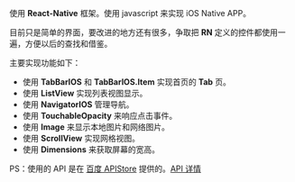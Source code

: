 
使用 **React-Native** 框架。使用 javascript 来实现 iOS Native APP。

目前只是简单的界面，要改进的地方还有很多，争取把 **RN** 定义的控件都使用一遍，方便以后的查找和借鉴。

主要实现功能如下：

* 使用 **TabBarIOS** 和 **TabBarIOS.Item** 实现首页的 **Tab** 页。
* 使用 **ListView** 实现列表视图显示。
* 使用 **NavigatorIOS** 管理导航。
* 使用 **TouchableOpacity** 来响应点击事件。
* 使用 **Image** 来显示本地图片和网络图片。
* 使用 **ScrollView** 实现网格视图。
* 使用 **Dimensions** 来获取屏幕的宽高。


PS：使用的 API 是在 [百度 APIStore](http://apistore.baidu.com/) 提供的。[API 详情](http://apistore.baidu.com/apiworks/servicedetail/992.html)
